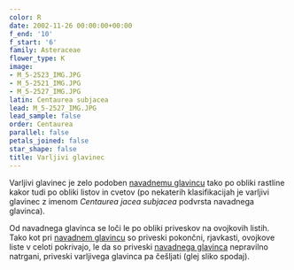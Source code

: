 ```yaml
---
color: R
date: 2002-11-26 00:00:00+00:00
f_end: '10'
f_start: '6'
family: Asteraceae
flower_type: K
image:
- M_5-2523_IMG.JPG
- M_5-2521_IMG.JPG
- M_5-2527_IMG.JPG
latin: Centaurea subjacea
lead: M_5-2527_IMG.JPG
lead_sample: false
order: Centaurea
parallel: false
petals_joined: false
star_shape: false
title: Varljivi glavinec
---
```

Varljivi glavinec je zelo podoben [navadnemu glavincu](../centaureajacea/) tako po obliki rastline kakor tudi po obliki listov in cvetov (po nekaterih klasifikacijah je varljivi glavinec z imenom *Centaurea jacea subjacea* podvrsta navadnega glavinca).

Od navadnega glavinca se loči le po obliki priveskov na ovojkovih listih. Tako kot pri [navadnem glavincu](../centaureajacea/) so priveski pokončni, rjavkasti, ovojkove liste v celoti pokrivajo, le da so priveski [navadnega glavinca](../centaureajacea/) nepravilno natrgani, priveski varljivega glavinca pa češljati (glej sliko spodaj).
